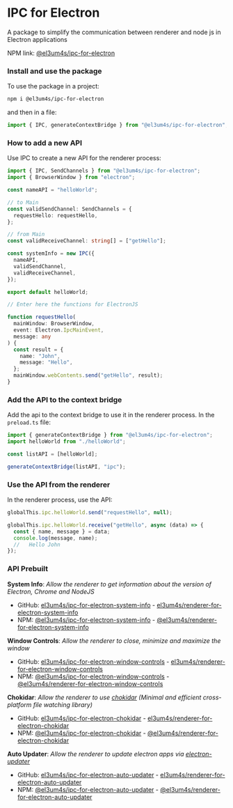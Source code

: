 # IPC for Electron

A package to simplify the communication between renderer and node js in Electron applications

NPM link: [@el3um4s/ipc-for-electron](https://www.npmjs.com/package/@el3um4s/ipc-for-electron)

### Install and use the package

To use the package in a project:

```bash
npm i @el3um4s/ipc-for-electron
```

and then in a file:

```ts
import { IPC, generateContextBridge } from "@el3um4s/ipc-for-electron";
```

### How to add a new API

Use IPC to create a new API for the renderer process:

```ts
import { IPC, SendChannels } from "@el3um4s/ipc-for-electron";
import { BrowserWindow } from "electron";

const nameAPI = "helloWorld";

// to Main
const validSendChannel: SendChannels = {
  requestHello: requestHello,
};

// from Main
const validReceiveChannel: string[] = ["getHello"];

const systemInfo = new IPC({
  nameAPI,
  validSendChannel,
  validReceiveChannel,
});

export default helloWorld;

// Enter here the functions for ElectronJS

function requestHello(
  mainWindow: BrowserWindow,
  event: Electron.IpcMainEvent,
  message: any
) {
  const result = {
    name: "John",
    message: "Hello",
  };
  mainWindow.webContents.send("getHello", result);
}
```

### Add the API to the context bridge

Add the api to the context bridge to use it in the renderer process. In the `preload.ts` file:

```ts
import { generateContextBridge } from "@el3um4s/ipc-for-electron";
import helloWorld from "./helloWorld";

const listAPI = [helloWorld];

generateContextBridge(listAPI, "ipc");
```

### Use the API from the renderer

In the renderer process, use the API:

```ts
globalThis.ipc.helloWorld.send("requestHello", null);

globalThis.ipc.helloWorld.receive("getHello", async (data) => {
  const { name, message } = data;
  console.log(message, name);
  //   Hello John
});
```

### API Prebuilt

**System Info**: _Allow the renderer to get information about the version of Electron, Chrome and NodeJS_

- GitHub: [el3um4s/ipc-for-electron-system-info](https://github.com/el3um4s/ipc-for-electron-system-info) - [el3um4s/renderer-for-electron-system-info](https://github.com/el3um4s/renderer-for-electron-system-info)
- NPM: [@el3um4s/ipc-for-electron-system-info](https://www.npmjs.com/package/@el3um4s/ipc-for-electron-system-info) - [@el3um4s/renderer-for-electron-system-info](https://www.npmjs.com/package/@el3um4s/renderer-for-electron-system-info)

**Window Controls**: _Allow the renderer to close, minimize and maximize the window_

- GitHub: [el3um4s/ipc-for-electron-window-controls](https://github.com/el3um4s/ipc-for-electron-window-controls) - [el3um4s/renderer-for-electron-window-controls](https://github.com/el3um4s/renderer-for-electron-window-controls)
- NPM: [@el3um4s/ipc-for-electron-window-controls](https://www.npmjs.com/package/@el3um4s/ipc-for-electron-window-controls) - [@el3um4s/renderer-for-electron-window-controls](https://www.npmjs.com/package/@el3um4s/renderer-for-electron-window-controls)

**Chokidar**: _Allow the renderer to use [chokidar](https://www.npmjs.com/package/chokidar) (Minimal and efficient cross-platform file watching library)_

- GitHub: [el3um4s/ipc-for-electron-chokidar](https://github.com/el3um4s/ipc-for-electron-chokidar) - [el3um4s/renderer-for-electron-chokidar](https://github.com/el3um4s/renderer-for-electron-chokidar)
- NPM: [@el3um4s/ipc-for-electron-chokidar](https://www.npmjs.com/package/@el3um4s/ipc-for-electron-chokidar) - [@el3um4s/renderer-for-electron-chokidar](https://www.npmjs.com/package/@el3um4s/renderer-for-electron-chokidar)

**Auto Updater**: _Allow the renderer to update electron apps via [electron-updater](https://www.npmjs.com/package/electron-updater)_

- GitHub: [el3um4s/ipc-for-electron-auto-updater](https://github.com/el3um4s/ipc-for-electron-auto-updater) - [el3um4s/renderer-for-electron-auto-updater](https://github.com/el3um4s/renderer-for-electron-auto-updater)
- NPM: [@el3um4s/ipc-for-electron-auto-updater](https://www.npmjs.com/package/@el3um4s/ipc-for-electron-auto-updater) - [@el3um4s/renderer-for-electron-auto-updater](https://www.npmjs.com/package/@el3um4s/renderer-for-electron-auto-updater)
